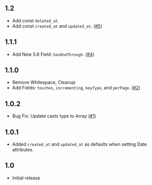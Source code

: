 ## 1.2
- Add const `deleted_at`.
- Add const `created_at` and `updated_at`. ([#5](https://github.com/ahinkle/vscode-laravel-model-snippets/pull/5))

## 1.1.1
- Add New 5.8 Field: `hasOneThrough`. ([#4](https://github.com/ahinkle/vscode-laravel-model-snippets/pull/4))

## 1.1.0
- Remove Whitespace, Cleanup
- Add Fields: `touches`, `incrementing`, `keyType`, and `perPage`. ([#2](https://github.com/ahinkle/vscode-laravel-model-snippets/pull/2))

## 1.0.2
- Bug Fix: Update casts type to Array ([#1](https://github.com/ahinkle/vscode-laravel-model-snippets/pull/1))

## 1.0.1
- Added `created_at` and `updated_at` as defaults when setting Date attributes.

## 1.0
- Initial release